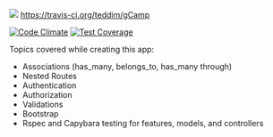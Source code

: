 ![](https://travis-ci.org/teddim/gCamp.svg?branch=master)
https://travis-ci.org/teddim/gCamp

[![Code Climate](https://codeclimate.com/github/teddim/gCamp/badges/gpa.svg)](https://codeclimate.com/github/teddim/gCamp)
[![Test Coverage](https://codeclimate.com/github/teddim/gCamp/badges/coverage.svg)](https://codeclimate.com/github/teddim/gCamp)

Topics covered while creating this app:

* Associations (has_many, belongs_to, has_many through)
* Nested Routes
* Authentication
* Authorization
* Validations
* Bootstrap
* Rspec and Capybara testing for features, models, and controllers
